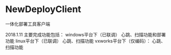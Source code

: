 # NewDeployClient
一体化部署工具客户端

2018.1.11
主要完成功能包括：
windows平台下（已联调）  心跳、扫描功能和部署功能
linux平台下（已联调）    心跳、扫描功能
vxworks平台下（仅编码）：         心跳、扫描功能
